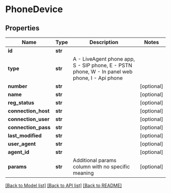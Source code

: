 # PhoneDevice

## Properties
Name | Type | Description | Notes
------------ | ------------- | ------------- | -------------
**id** | **str** |  | 
**type** | **str** | A - LiveAgent phone app, S - SIP phone, E - PSTN phone, W - In panel web phone, I - Api phone | 
**number** | **str** |  | [optional] 
**name** | **str** |  | [optional] 
**reg_status** | **str** |  | [optional] 
**connection_host** | **str** |  | [optional] 
**connection_user** | **str** |  | [optional] 
**connection_pass** | **str** |  | [optional] 
**last_modified** | **str** |  | [optional] 
**user_agent** | **str** |  | [optional] 
**agent_id** | **str** |  | [optional] 
**params** | **str** | Additional params column with no specific meaning | [optional] 

[[Back to Model list]](../README.md#documentation-for-models) [[Back to API list]](../README.md#documentation-for-api-endpoints) [[Back to README]](../README.md)


